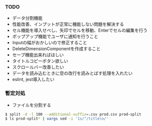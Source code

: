 ### TODO

- データ分割機能
- 性能改善、インプットが正常に機能しない問題を解決する
- セル機能を導入せべし、矢印でセルを移動、Enterでセルの編集を行う
- ポップアップ機能でユーザに通知を行うこと
- Inputの幅がおかしいので修正すること
- DeleteDimensionComponentを作成すること
- セーブ機能出来ればほしい
- タイトルコピーボタン欲しい
- スクロールバー改善したい
- データを読み込むときに空の改行を読みとばす処理を入れたい
- eslint, jest導入したい

### 暫定対処

- ファイルを分割する

```sh
$ split -d -l 100 --additional-suffix=.csv prod.csv prod-split
$ ls prod-split* | xargs sed -i '1s/^/title\n/'
```